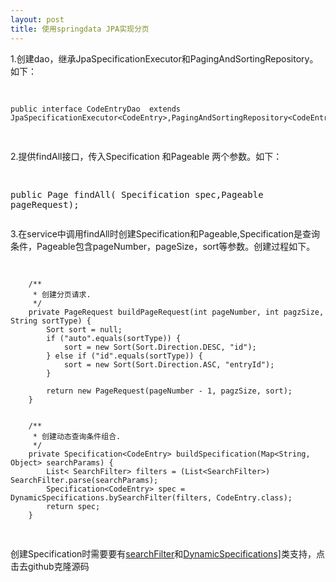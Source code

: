 ```yaml
---
layout: post
title: 使用springdata JPA实现分页
---
```


<p>1.创建dao，继承JpaSpecificationExecutor和PagingAndSortingRepository。如下：</p>
<pre class="brush:java">


    public interface CodeEntryDao  extends JpaSpecificationExecutor<CodeEntry>,PagingAndSortingRepository<CodeEntry,Long> 
</pre>
<p>
   2.提供findAll接口，传入Specification 和Pageable 两个参数。如下：
</p>
<pre class="brush:java">


public Page<CodeEntry> findAll( Specification spec,Pageable pageRequest);
</pre>

<p>
    3.在service中调用findAll时创建Specification和Pageable,Specification是查询条件，Pageable包含pageNumber，pageSize，sort等参数。创建过程如下。
</p>
<pre class="brush:java">
    
        /**
         * 创建分页请求.
         */
        private PageRequest buildPageRequest(int pageNumber, int pagzSize, String sortType) {
            Sort sort = null;
            if ("auto".equals(sortType)) {
                sort = new Sort(Sort.Direction.DESC, "id");
            } else if ("id".equals(sortType)) {
                sort = new Sort(Sort.Direction.ASC, "entryId");
            }
    
            return new PageRequest(pageNumber - 1, pagzSize, sort);
        }
    
    
        /**
         * 创建动态查询条件组合.
         */
        private Specification<CodeEntry> buildSpecification(Map<String, Object> searchParams) {
            List< SearchFilter> filters = (List<SearchFilter>) SearchFilter.parse(searchParams);
            Specification<CodeEntry> spec = DynamicSpecifications.bySearchFilter(filters, CodeEntry.class);
            return spec;
        }
</pre>
<p>创建Specification时需要要有<a href="http://github.com/lxp561784/lxp561784.github.com/tree/master/code">searchFilter</a>和<a href="http://github.com/lxp561784/lxp561784.github.com/tree/master/code">DynamicSpecifications]</a>类支持，点击去github克隆源码</p>